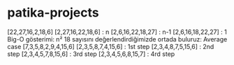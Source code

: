 # patika-projects
[22,27,16,2,18,6]
[2,27,16,22,18,6] : n
[2,6,16,22,18,27] : n-1
[2,6,16,18,22,27] : 1
Big-O gösterimi: n²
18 sayısını değerlendirdiğimizde ortada buluruz: Average case
[7,3,5,8,2,9,4,15,6]
[2,3,5,8,7,4,15,6] : 1st step
[2,3,4,8,7,5,15,6] : 2nd step
[2,3,4,5,7,8,15,6] : 3rd step
[2,3,4,5,6,8,15,7] : 4rd step
